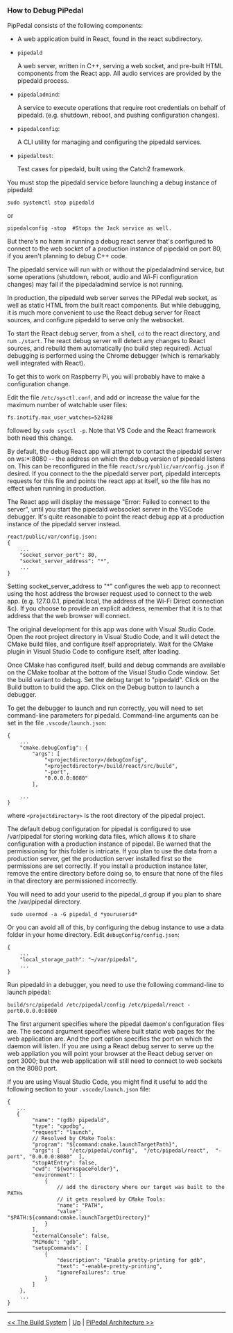 ### How to Debug PiPedal

PipPedal consists of the following components:

*    A web application build in React, found in the react subdirectory.

*   `pipedald`

    A web server, written in C++, serving a web socket, and pre-built HTML components from the React app.
    All audio services are provided by the pipedald process.

*   `pipedaladmind`: 

    A service to execute operations that require root credentials on behalf of pipedald. (e.g. shutdown, reboot,
    and pushing configuration changes).

*   `pipedalconfig`: 

    A CLI utility for managing and configuring the pipedald services.
     
*   `pipedaltest`: 

    Test cases for pipedald, built using the Catch2 framework.


You must stop the pipedald service before launching a debug instance of pipedald:

    sudo systemctl stop pipedald

or

    pipedalconfig -stop  #Stops the Jack service as well.

But there's no harm in running a debug react server that's configured to connect to the web 
socket of a production instance of pipedald on port 80, if you aren't planning to debug C++ code.

The pipedald service will run with or without the pipedaladmind service, but some operations (shutdown, reboot,
audio and Wi-Fi configuration changes) may fail if the pipedaladmind service is not running.

In production, the pipedald web server serves the PiPedal web socket, as well as static HTML from the  built 
react components. But while debugging, it is much more convenient to use the React debug server for 
React sources, and configure pipedald to serve only the websocket. 

To start the React debug server, from a shell, `cd` to the react directory, and run `./start`. The react debug 
server will detect any changes to React sources, and rebuild them automatically (no build step required). 
Actual debugging is performed using the Chrome debugger (which is remarkably well integrated with React).

To get this to work on Raspberry Pi, you will probably have to make a configuration change.

Edit the file `/etc/sysctl.conf`, and add or increase the value for the maximum number of watchable user 
files:

    fs.inotify.max_user_watches=524288

followed by `sudo sysctl -p`. Note that VS Code and the React framework both need this change.

By default, the debug React app will attempt to contact the pipedald server on ws:*:8080 -- the address on which
the debug version of pipedald listens on. This can be reconfigured
in the file `react/src/public/var/config.json` if desired. If you connect to the the pipedald server port, pipedald intercepts requests for this file and  points the react app at itself, so the file has no effect when running in production. 

The React app will display the message "Error: Failed to connect to the server", until you start the pipedald websocket server in the VSCode debugger. It's quite reasonable to point the react debug app at a production instance of the pipedald server instead.

    react/public/var/config.json: 
    {
        ...
        "socket_server_port": 80,
        "socket_server_address": "*",
        ...
    }

Setting socket_server_address to "*" configures the web app to reconnect using the host address the browser
request used to connect to the web app. (e.g. 127.0.0.1, pipedal.local, the address of the Wi-Fi Direct connection &c). If you choose to provide an explicit address, remember that it is to that address that the web browser will connect.

The original development for this app was done with Visual Studio Code. Open the root project directory in
Visual Studio Code, and it will detect the CMake build files, and configure itself appropriately. Wait for 
the CMake plugin in Visual Studio Code to configure itself, after loading. 

Once CMake has configured itself, build and debug commands are available on the CMake toolbar at the 
bottom of the Visual Studio Code window. Set the build variant to debug. Set the debug target to "pipedald". 
Click on the Build button to build the app. Click on the Debug button to launch a debugger.

To get the debugger to launch and run correctly, you will need to set command-line parameters for pipedald. 
Command-line arguments can be set in the file `.vscode/launch.json`: 

    {
        ...
        "cmake.debugConfig": {
            "args": [
                "<projectdirectory>/debugConfig",
                "<projectdirectory>/build/react/src/build",
                "-port",
                "0.0.0.0:8080"
            ],

        ...
    }

where `<projectdirectory>` is the root directory of the pipedal project.

The default debug configuration for pipedal is configured to use /var/pipedal for storing working data files, 
which allows it to share configuration with a production instance of pipedal. Be warned that the permissioning 
for this folder is intricate. If you plan to use the data from a production server, get the production server 
installed first so the permissions are set correctly.
If you install a production instance later, remove the entire directory before doing so, to ensure that none 
of the files in that directory are permissioned incorrectly. 

You will need to add your userid to the pipedal_d group if you plan to share the /var/pipedal directory. 
     
     sudo usermod -a -G pipedal_d *youruserid*

Or you can avoid all of this, by configuring the debug instance to use a data folder in your home directory. Edit 
`debugConfig/config.json`:

    {
        ...
        "local_storage_path": "~/var/pipedal",
        ...
    }

Run pipedald in a debugger, you need to use the following command-line to launch pipedal:

    build/src/pipedald /etc/pipedal/config /etc/pipedal/react -port0.0.0.0:8080
    
The first argument specifies where the pipedal daemon's configuration files are. The second argument specifies where 
built static web pages for the web application are. And the port option specifies the port on which the daemon will
listen. If you are using a React debug server to serve up the web appliation you will point your browser at the 
React debug server on port 3000; but the web application will still need to connect to web sockets on the 8080 port.

If you are using Visual Studio Code, you might find it useful to add the following section to your `.vscode/launch.json` file:

    {
       ...
       {
            "name": "(gdb) pipedald",
            "type": "cppdbg",
            "request": "launch",
            // Resolved by CMake Tools:
            "program": "${command:cmake.launchTargetPath}",
            "args": [   "/etc/pipedal/config",  "/etc/pipedal/react",  "-port", "0.0.0.0:8080"  ],
            "stopAtEntry": false,
            "cwd": "${workspaceFolder}",
            "environment": [
                {
                    // add the directory where our target was built to the PATHs
                    // it gets resolved by CMake Tools:
                    "name": "PATH",
                    "value": "$PATH:${command:cmake.launchTargetDirectory}"
                }
            ],
            "externalConsole": false,
            "MIMode": "gdb",
            "setupCommands": [
                {
                    "description": "Enable pretty-printing for gdb",
                    "text": "-enable-pretty-printing",
                    "ignoreFailures": true
                }
            ]
        },
        ...
    }
-----
[<< The Build System](TheBuildSystem.md) | [Up](Documentation.md)  | [PiPedal Architecture >>](Architecture.md)
